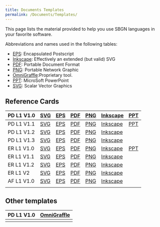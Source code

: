 ```yaml
---
title: Documents Templates
permalink: /Documents/Templates/
---
```


This page lists the material provided to help you use SBGN languages in your favorite software.

Abbreviations and names used in the following tables:

-   [EPS](http://en.wikipedia.org/wiki/Encapsulated_postscript): Encapsulated Postscript
-   [Inkscape](http://www.inkscape.org): Effectively an extended (but valid) SVG
-   [PDF](http://en.wikipedia.org/wiki/PDF): Portable Document Format
-   [PNG](http://en.wikipedia.org/wiki/Portable_Network_Graphics): Portable Network Graphic
-   [OmniGraffle](http://www.omnigroup.com/applications/OmniGraffle/):Proprietary tool.
-   [PPT](http://office.microsoft.com/powerpoint): MicroSoft PowerPoint
-   [SVG](http://en.wikipedia.org/wiki/Scalar_Vector_Graphics): Scalar Vector Graphics

Reference Cards
---------------

| PD L1 V1.0 | [SVG](http://sourceforge.net/p/sbgn/code/HEAD/tree/ProcessDiagram/branches/Level1.1/templates/PD_L1V1.0.svg)                            | [EPS](http://sourceforge.net/p/sbgn/code/HEAD/tree/ProcessDiagram/branches/Level1.1/templates/PD_L1V1.0.eps)                            | [PDF](http://sourceforge.net/p/sbgn/code/HEAD/tree/ProcessDiagram/branches/Level1.1/templates/PD_L1V1.0.pdf)                            | [PNG](http://sourceforge.net/p/sbgn/code/HEAD/tree/ProcessDiagram/branches/Level1.1/templates/PD_L1V1.0.png)                            | [Inkscape](http://sourceforge.net/p/sbgn/code/HEAD/tree/ProcessDiagram/branches/Level1.1/templates/PD_L1V1.0-Inkscape.svg)                            | [PPT](http://sourceforge.net/p/sbgn/code/HEAD/tree/ProcessDiagram/branches/Level1.1/templates/SBGN_PD.ppt)       |
|------------|-----------------------------------------------------------------------------------------------------------------------------------------|-----------------------------------------------------------------------------------------------------------------------------------------|-----------------------------------------------------------------------------------------------------------------------------------------|-----------------------------------------------------------------------------------------------------------------------------------------|-------------------------------------------------------------------------------------------------------------------------------------------------------|------------------------------------------------------------------------------------------------------------------|
| PD L1 V1.1 | [SVG](http://sourceforge.net/p/sbgn/code/HEAD/tree/ProcessDiagram/tags/L1R1.1Full/templates/PD_L1V1.1.svg)                              | [EPS](http://sourceforge.net/p/sbgn/code/HEAD/tree/ProcessDiagram/tags/L1R1.1Full/templates/PD_L1V1.1.eps)                              | [PDF](http://sourceforge.net/p/sbgn/code/HEAD/tree/ProcessDiagram/tags/L1R1.1Full/templates/PD_L1V1.1.pdf)                              | [PNG](http://sourceforge.net/p/sbgn/code/HEAD/tree/ProcessDiagram/tags/L1R1.1Full/templates/PD_L1V1.1.png)                              | [Inkscape](http://sourceforge.net/p/sbgn/code/HEAD/tree/ProcessDiagram/tags/L1R1.1Full/templates/PD_L1V1.1-Inkscape.svg)                              | [PPT](http://sourceforge.net/p/sbgn/code/HEAD/tree/ProcessDiagram/tags/L1R1.1Full/templates/PD_L1V1.1.ppt)       |
| PD L1 V1.2 | [SVG](http://sourceforge.net/p/sbgn/code/HEAD/tree/ProcessDiagram/tags/L1V1.2Full/templates/PD_L1V1.2.svg)                              | [EPS](http://sourceforge.net/p/sbgn/code/HEAD/tree/ProcessDiagram/tags/L1V1.2Full/templates/PD_L1V1.2.eps)                              | [PDF](http://sourceforge.net/p/sbgn/code/HEAD/tree/ProcessDiagram/tags/L1V1.2Full/templates/PD_L1V1.2.pdf)                              | [PNG](http://sourceforge.net/p/sbgn/code/HEAD/tree/ProcessDiagram/tags/L1V1.2Full/templates/PD_L1V1.2.png)                              | [Inkscape](http://sourceforge.net/p/sbgn/code/HEAD/tree/ProcessDiagram/tags/L1V1.2Full/templates/PD_L1V1.2-Inkscape.svg)                              |                                                                                                                  |
| PD L1 V1.3 | [SVG](http://sourceforge.net/p/sbgn/code/HEAD/tree/ProcessDiagram/tags/L1V1.3Full/templates/PD_L1V1.3.svg)                              | [EPS](http://sourceforge.net/p/sbgn/code/HEAD/tree/ProcessDiagram/tags/L1V1.3Full/templates/PD_L1V1.3.eps)                              | [PDF](http://sourceforge.net/p/sbgn/code/HEAD/tree/ProcessDiagram/tags/L1V1.3Full/templates/PD_L1V1.3.pdf)                              | [PNG](http://sourceforge.net/p/sbgn/code/HEAD/tree/ProcessDiagram/tags/L1V1.3Full/templates/PD_L1V1.3.png)                              | [Inkscape](http://sourceforge.net/p/sbgn/code/HEAD/tree/ProcessDiagram/tags/L1V1.3Full/templates/PD_L1V1.3-Inkscape.svg)                              |                                                                                                                  |
| ER L1 V1.0 | [SVG](http://sourceforge.net/p/sbgn/code/HEAD/tree/EntityRelationship/tags/Level1-final/templates/ER_L1V1.0.svg)                        | [EPS](http://sourceforge.net/p/sbgn/code/HEAD/tree/EntityRelationship/tags/Level1-final/templates/ER_L1V1.0.eps)                        | [PDF](http://sourceforge.net/p/sbgn/code/HEAD/tree/EntityRelationship/tags/Level1-final/templates/ER_L1V1.0.pdf)                        | [PNG](http://sourceforge.net/p/sbgn/code/HEAD/tree/EntityRelationship/tags/Level1-final/templates/ER_L1V1.0.png)                        | [Inkscape](http://sourceforge.net/p/sbgn/code/HEAD/tree/EntityRelationship/tags/Level1-final/templates/ER_L1V1.0-Inkscape.svg)                        | [PPT](http://sourceforge.net/p/sbgn/code/HEAD/tree/EntityRelationship/tags/Level1-final/templates/ER_L1V1.0.ppt) |
| ER L1 V1.1 | [SVG](http://sourceforge.net/p/sbgn/code/HEAD/tree/EntityRelationship/tags/Level1-Version1.1-Final-Final-Final/templates/ER_L1V1.1.svg) | [EPS](http://sourceforge.net/p/sbgn/code/HEAD/tree/EntityRelationship/tags/Level1-Version1.1-Final-Final-Final/templates/ER_L1V1.1.eps) | [PDF](http://sourceforge.net/p/sbgn/code/HEAD/tree/EntityRelationship/tags/Level1-Version1.1-Final-Final-Final/templates/ER_L1V1.1.pdf) | [PNG](http://sourceforge.net/p/sbgn/code/HEAD/tree/EntityRelationship/tags/Level1-Version1.1-Final-Final-Final/templates/ER_L1V1.1.png) | [Inkscape](http://sourceforge.net/p/sbgn/code/HEAD/tree/EntityRelationship/tags/Level1-Version1.1-Final-Final-Final/templates/ER_L1V1.1-Inkscape.svg) |
| ER L1 V1.2 | [SVG](http://sourceforge.net/p/sbgn/code/HEAD/tree/EntityRelationship/tags/Level1-Version1.2/templates/ER_L1V1.2.svg)                   | [EPS](http://sourceforge.net/p/sbgn/code/HEAD/tree/EntityRelationship/tags/Level1-Version1.2/templates/ER_L1V1.2.eps)                   | [PDF](http://sourceforge.net/p/sbgn/code/HEAD/tree/EntityRelationship/tags/Level1-Version1.2/templates/ER_L1V1.2.pdf)                   | [PNG](http://sourceforge.net/p/sbgn/code/HEAD/tree/EntityRelationship/tags/Level1-Version1.2/templates/ER_L1V1.2.png)                   | [Inkscape](http://sourceforge.net/p/sbgn/code/HEAD/tree/EntityRelationship/tags/Level1-Version1.2/templates/ER_L1V1.2-Inkscape.svg)                   |
| ER L1 V2   | [SVG](http://sourceforge.net/p/sbgn/code/HEAD/tree/EntityRelationship/tags/Level1-Version2/templates/ER_L1V2.svg)                       | [EPS](http://sourceforge.net/p/sbgn/code/HEAD/tree/EntityRelationship/tags/Level1-Version2/templates/ER_L1V2.eps)                       | [PDF](http://sourceforge.net/p/sbgn/code/HEAD/tree/EntityRelationship/tags/Level1-Version2/templates/ER_L1V2.pdf)                       | [PNG](http://sourceforge.net/p/sbgn/code/HEAD/tree/EntityRelationship/tags/Level1-Version2/templates/ER_L1V2.png)                       | [Inkscape](http://sourceforge.net/p/sbgn/code/HEAD/tree/EntityRelationship/tags/Level1-Version2/templates/ER_L1V2-Inkscape.svg)                       |                                                                                                                  |
| AF L1 V1.0 | [SVG](http://sourceforge.net/p/sbgn/code/HEAD/tree/ActivityFlow/tags/L1R1.0Full/templates/AF_L1V1.0.svg)                                | [EPS](http://sourceforge.net/p/sbgn/code/HEAD/tree/ActivityFlow/tags/L1R1.0Full/templates/AF_L1V1.0.eps)                                | [PDF](http://sourceforge.net/p/sbgn/code/HEAD/tree/ActivityFlow/tags/L1R1.0Full/templates/AF_L1V1.0.pdf)                                | [PNG](http://sourceforge.net/p/sbgn/code/HEAD/tree/ActivityFlow/tags/L1R1.0Full/templates/AF_L1V1.0.png)                                | [Inkscape](http://sourceforge.net/p/sbgn/code/HEAD/tree/ActivityFlow/tags/L1R1.0Full/templates/AF_L1V1.0-Inkscape.svg)                                |
||

Other templates
---------------

| PD L1 V1.0 | [OmniGraffle](http://sourceforge.net/p/sbgn/code/HEAD/tree/ProcessDiagram/branches/Level1.1/templates/PD_L1V1.0-OmniGraffle.gstencil) |
|------------|---------------------------------------------------------------------------------------------------------------------------------------|
||

